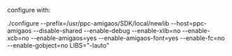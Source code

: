 configure with:

./configure --prefix=/usr/ppc-amigaos/SDK/local/newlib --host=ppc-amigaos --disable-shared --enable-debug --enable-xlib=no --enable-xcb=no --enable-amigaos=yes --enable-amigaos-font=yes --enable-fc=no --enable-gobject=no LIBS="-lauto"